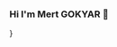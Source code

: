 ### Hi I'm Mert GOKYAR 👋  

}
<!-- <img src="https://upload.wikimedia.org/wikipedia/pt/0/0b/Doja_Cat_-_Scarlet.png" alt="Scarlet" width="160" height="160"> -->     
<!-- <a href="https://www.linkedin.com/in/mert-g%C3%B6kyar-042594202/" rel="nofollow"><img align="center" src="https://raw.githubusercontent.com/rahuldkjain/github-profile-readme-generator/master/src/images/icons/Social/linked-in-alt.svg" alt="https://www.linkedin.com/in/mert-g%C3%B6kyar-042594202/" height="35" width="45" style="max-width: 100%;"></a> -->
 <!--     🌱      -->
<!--
- 🔭 I’m currently working on ...
- 🌱 I’m currently learning ...
-->
